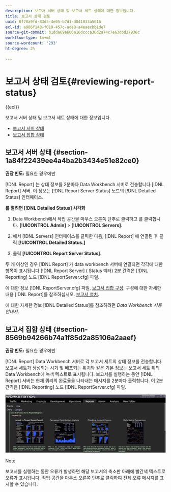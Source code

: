 ```yaml
---
description: 보고서 서버 상태 및 보고서 세트 상태에 대한 정보입니다.
title: 보고서 상태 검토
uuid: 0f78a9fd-83d5-4e05-b7d1-d841033a5616
exl-id: a986f148-f019-457c-ade8-a4eaecbb1de7
source-git-commit: b1dda69a606a16dccca30d2a74c7e63dbd27936c
workflow-type: tm+mt
source-wordcount: '293'
ht-degree: 2%

---
```


# 보고서 상태 검토{#reviewing-report-status}

{{eol}}

보고서 서버 상태 및 보고서 세트 상태에 대한 정보입니다.

* [보고서 서버 상태](../../../home/c-rpt-oview/c-admin-rpt/c-rev-rpt-st.md#section-1a84f22439ee4a4ba2b3434e51e82ce0)
* [보고서 집합 상태](../../../home/c-rpt-oview/c-admin-rpt/c-rev-rpt-st.md#section-8569b94266b74a1f85d2a85106a2aaef)

## 보고서 서버 상태 {#section-1a84f22439ee4a4ba2b3434e51e82ce0}

**권장 빈도:** 필요한 경우에만

[!DNL Report] 는 상태 정보를 2분마다 Data Workbench 서버로 전송합니다 [!DNL Report] 서버. 이 정보는 [!DNL Report Server Status] 노드의 [!DNL Detailed Status] 인터페이스.

**를 열려면 [!DNL Detailed Status] 시각화**

1. Data Workbench에서 작업 공간을 마우스 오른쪽 단추로 클릭하고 를 클릭합니다. **[!UICONTROL Admin]** > **[!UICONTROL Servers]**.

1. 에서 [!DNL Servers] 인터페이스를 클릭한 다음, [!DNL Report] 에 연결된 후 클릭 **[!UICONTROL Detailed Status.]**

1. 클릭 **[!UICONTROL Report Server Status]**.

두 개 이상인 경우 [!DNL Report] 가 data workbench 서버에 연결되면 각각에 대한 항목이 표시됩니다 [!DNL Report Server] ( Status 벡터) 2분 간격은 [!DNL Reporting] 노드 [!DNL ReportServer.cfg] 파일.

에 대한 정보 [!DNL ReportServer.cfg] 파일, [보고서 집합 구성](../../../home/c-rpt-oview/c-work-rpt-sets/t-create-rpt-set/t-config-rpt-set/t-config-rpt-set.md#task-cfb2fd0c28bc48c2acdd582fe0d670d0). 구성에 대한 자세한 내용 [!DNL Report]를 참조하십시오. [보고서 설치](../../../home/c-rpt-oview/c-inst-rpt/c-inst-rpt.md#concept-3b8696a5b7f04ebfaafec7ff55890d91).

에 대한 자세한 정보 [!DNL Detailed Status]를 참조하려면 *Data Workbench 사용 안내서*.

## 보고서 집합 상태 {#section-8569b94266b74a1f85d2a85106a2aaef}

**권장 빈도:** 필요한 경우에만

[!DNL Report] Data Workbench 서버로 각 보고서 세트의 상태 정보를 전송합니다. 보고서 세트가 생성되는 시기 및 배포되는 위치와 같은 기본 정보는 보고서 세트 위의 Data Workbench에 녹색 텍스트로 표시됩니다. 보고서를 실행하는 동안 [!DNL Report] 서버는 현재 쿼리의 완료율을 나타내는 메시지를 2분마다 출력합니다. 이 2분 간격은 [!DNL Reporting] 노드 [!DNL ReportServer.cfg] 파일.

![](assets/report_status.png)

>[!NOTE]
>
>보고서를 실행하는 동안 오류가 발생하면 해당 보고서의 축소판 아래에 빨간색 텍스트로 오류가 표시됩니다. 작업 공간을 마우스 오른쪽 단추로 클릭하여 전체 오류 메시지를 표시할 수 있습니다.

